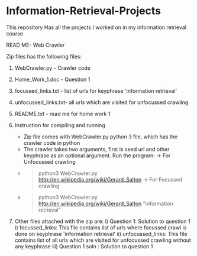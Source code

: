 Information-Retrieval-Projects
==============================

This repository Has all the projects I worked on in my information retrieval course


READ ME- Web Crawler

Zip files has the following files: 
1. WebCrawler.py - Crawler code
2. Home_Work_1.doc - Question 1
3. focussed_links.txt - list of urls for keyphrase 'information retrieval'
4. unfocussed_links.txt- all urls which are visited for unfocussed crawling 
5. README.txt - read me for home work 1

1. Instruction for compiling and running
   - Zip file comes with WebCrawler.py python 3 file, which has the crawler code in python
   - The crawler takes two arguments, first is seed url and other keyphrase as an optional argument. 
     Run the program: 
   -> For Unfocussed crawling
 	- > python3 WebCrawler.py http://en.wikipedia.org/wiki/Gerard_Salton
   -> For Focussed crawling 
	- > python3 WebCrawler.py http://en.wikipedia.org/wiki/Gerard_Salton "information retrieval"

2. Other files attached with the zip are: 
   i) Question 1: Solution to question 1
   i) focussed_links: This file contains list of urls where focussed crawl is done on keyphrase 'information retrieval'
  ii) unfocussed_links: This file contains list of all urls which are visited for unfocussed crawling without any keyphrase
  iii) Question 1 soln : Solution to question 1 

